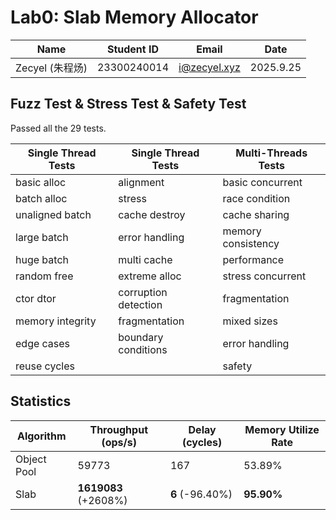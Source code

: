 # Lab0: Slab Memory Allocator

| Name            | Student ID  | Email        | Date      |
| --------------- | ----------- | ------------ | --------- |
| Zecyel (朱程炀) | 23300240014 | i@zecyel.xyz | 2025.9.25 |

## Fuzz Test & Stress Test & Safety Test

Passed all the 29 tests.

| Single Thread Tests | Single Thread Tests  | Multi-Threads Tests |
| ------------------- | -------------------- | ------------------- |
| basic alloc         | alignment            | basic concurrent    |
| batch alloc         | stress               | race condition      |
| unaligned batch     | cache destroy        | cache sharing       |
| large batch         | error handling       | memory consistency  |
| huge batch          | multi cache          | performance         |
| random free         | extreme alloc        | stress concurrent   |
| ctor dtor           | corruption detection | fragmentation       |
| memory integrity    | fragmentation        | mixed sizes         |
| edge cases          | boundary conditions  | error handling      |
| reuse cycles        |                      | safety              |

## Statistics

| Algorithm   | Throughput (ops/s)   | Delay (cycles)  | Memory Utilize Rate |
| ----------- | -------------------- | --------------- | ------------------- |
| Object Pool | 59773                | 167             | 53.89%              |
| Slab        | **1619083** (+2608%) | **6** (-96.40%) | **95.90%**          |
